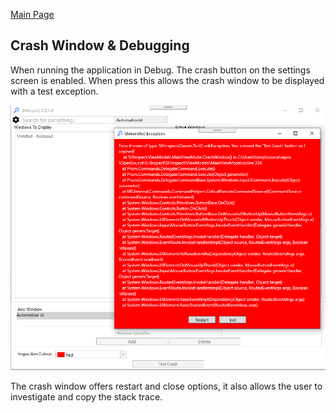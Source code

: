 [Main Page](https://github.com/Streets-Heaver/SHInspect/blob/main/README.md)

## Crash Window & Debugging

When running the application in Debug. The crash button on the settings screen is enabled. When press this allows the crash window to be displayed with a test exception. 

![image](/SHInspect/Documentation/images/crashWindow.PNG)

The crash window offers restart and close options, it also allows the user to investigate and copy the stack trace.